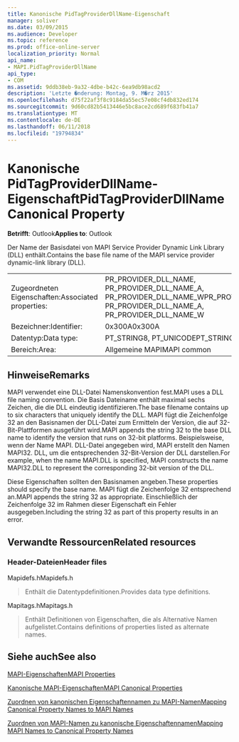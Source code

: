 ```yaml
---
title: Kanonische PidTagProviderDllName-Eigenschaft
manager: soliver
ms.date: 03/09/2015
ms.audience: Developer
ms.topic: reference
ms.prod: office-online-server
localization_priority: Normal
api_name:
- MAPI.PidTagProviderDllName
api_type:
- COM
ms.assetid: 9ddb38eb-9a32-4dbe-b42c-6ea9db98acd2
description: 'Letzte �nderung: Montag, 9. M�rz 2015'
ms.openlocfilehash: d75f22af3f8c9184da55ec57e08cf4db832ed174
ms.sourcegitcommit: 9d60cd82b5413446e5bc8ace2cd689f683fb41a7
ms.translationtype: MT
ms.contentlocale: de-DE
ms.lasthandoff: 06/11/2018
ms.locfileid: "19794834"
---
```

# <a name="pidtagproviderdllname-canonical-property"></a><span data-ttu-id="70bc9-103">Kanonische PidTagProviderDllName-Eigenschaft</span><span class="sxs-lookup"><span data-stu-id="70bc9-103">PidTagProviderDllName Canonical Property</span></span>

  
  
<span data-ttu-id="70bc9-104">**Betrifft**: Outlook</span><span class="sxs-lookup"><span data-stu-id="70bc9-104">**Applies to**: Outlook</span></span> 
  
<span data-ttu-id="70bc9-105">Der Name der Basisdatei von MAPI Service Provider Dynamic Link Library (DLL) enthält.</span><span class="sxs-lookup"><span data-stu-id="70bc9-105">Contains the base file name of the MAPI service provider dynamic-link library (DLL).</span></span>
  
|||
|:-----|:-----|
|<span data-ttu-id="70bc9-106">Zugeordneten Eigenschaften:</span><span class="sxs-lookup"><span data-stu-id="70bc9-106">Associated properties:</span></span>  <br/> |<span data-ttu-id="70bc9-107">PR_PROVIDER_DLL_NAME, PR_PROVIDER_DLL_NAME_A, PR_PROVIDER_DLL_NAME_W</span><span class="sxs-lookup"><span data-stu-id="70bc9-107">PR_PROVIDER_DLL_NAME, PR_PROVIDER_DLL_NAME_A, PR_PROVIDER_DLL_NAME_W</span></span>  <br/> |
|<span data-ttu-id="70bc9-108">Bezeichner:</span><span class="sxs-lookup"><span data-stu-id="70bc9-108">Identifier:</span></span>  <br/> |<span data-ttu-id="70bc9-109">0x300A</span><span class="sxs-lookup"><span data-stu-id="70bc9-109">0x300A</span></span>  <br/> |
|<span data-ttu-id="70bc9-110">Datentyp:</span><span class="sxs-lookup"><span data-stu-id="70bc9-110">Data type:</span></span>  <br/> |<span data-ttu-id="70bc9-111">PT_STRING8, PT_UNICODE</span><span class="sxs-lookup"><span data-stu-id="70bc9-111">PT_STRING8, PT_UNICODE</span></span>  <br/> |
|<span data-ttu-id="70bc9-112">Bereich:</span><span class="sxs-lookup"><span data-stu-id="70bc9-112">Area:</span></span>  <br/> |<span data-ttu-id="70bc9-113">Allgemeine MAPI</span><span class="sxs-lookup"><span data-stu-id="70bc9-113">MAPI common</span></span>  <br/> |
   
## <a name="remarks"></a><span data-ttu-id="70bc9-114">Hinweise</span><span class="sxs-lookup"><span data-stu-id="70bc9-114">Remarks</span></span>

<span data-ttu-id="70bc9-115">MAPI verwendet eine DLL-Datei Namenskonvention fest.</span><span class="sxs-lookup"><span data-stu-id="70bc9-115">MAPI uses a DLL file naming convention.</span></span> <span data-ttu-id="70bc9-116">Die Basis Dateiname enthält maximal sechs Zeichen, die die DLL eindeutig identifizieren.</span><span class="sxs-lookup"><span data-stu-id="70bc9-116">The base filename contains up to six characters that uniquely identify the DLL.</span></span> <span data-ttu-id="70bc9-117">MAPI fügt die Zeichenfolge 32 an den Basisnamen der DLL-Datei zum Ermitteln der Version, die auf 32-Bit-Plattformen ausgeführt wird.</span><span class="sxs-lookup"><span data-stu-id="70bc9-117">MAPI appends the string 32 to the base DLL name to identify the version that runs on 32-bit platforms.</span></span> <span data-ttu-id="70bc9-118">Beispielsweise, wenn der Name MAPI. DLL-Datei angegeben wird, MAPI erstellt den Namen MAPI32. DLL, um die entsprechenden 32-Bit-Version der DLL darstellen.</span><span class="sxs-lookup"><span data-stu-id="70bc9-118">For example, when the name MAPI.DLL is specified, MAPI constructs the name MAPI32.DLL to represent the corresponding 32-bit version of the DLL.</span></span>
  
<span data-ttu-id="70bc9-119">Diese Eigenschaften sollten den Basisnamen angeben.</span><span class="sxs-lookup"><span data-stu-id="70bc9-119">These properties should specify the base name.</span></span> <span data-ttu-id="70bc9-120">MAPI fügt die Zeichenfolge 32 entsprechend an.</span><span class="sxs-lookup"><span data-stu-id="70bc9-120">MAPI appends the string 32 as appropriate.</span></span> <span data-ttu-id="70bc9-121">Einschließlich der Zeichenfolge 32 im Rahmen dieser Eigenschaft ein Fehler ausgegeben.</span><span class="sxs-lookup"><span data-stu-id="70bc9-121">Including the string 32 as part of this property results in an error.</span></span>
  
## <a name="related-resources"></a><span data-ttu-id="70bc9-122">Verwandte Ressourcen</span><span class="sxs-lookup"><span data-stu-id="70bc9-122">Related resources</span></span>

### <a name="header-files"></a><span data-ttu-id="70bc9-123">Header-Dateien</span><span class="sxs-lookup"><span data-stu-id="70bc9-123">Header files</span></span>

<span data-ttu-id="70bc9-124">Mapidefs.h</span><span class="sxs-lookup"><span data-stu-id="70bc9-124">Mapidefs.h</span></span>
  
> <span data-ttu-id="70bc9-125">Enthält die Datentypdefinitionen.</span><span class="sxs-lookup"><span data-stu-id="70bc9-125">Provides data type definitions.</span></span>
    
<span data-ttu-id="70bc9-126">Mapitags.h</span><span class="sxs-lookup"><span data-stu-id="70bc9-126">Mapitags.h</span></span>
  
> <span data-ttu-id="70bc9-127">Enthält Definitionen von Eigenschaften, die als Alternative Namen aufgelistet.</span><span class="sxs-lookup"><span data-stu-id="70bc9-127">Contains definitions of properties listed as alternate names.</span></span>
    
## <a name="see-also"></a><span data-ttu-id="70bc9-128">Siehe auch</span><span class="sxs-lookup"><span data-stu-id="70bc9-128">See also</span></span>



[<span data-ttu-id="70bc9-129">MAPI-Eigenschaften</span><span class="sxs-lookup"><span data-stu-id="70bc9-129">MAPI Properties</span></span>](mapi-properties.md)
  
[<span data-ttu-id="70bc9-130">Kanonische MAPI-Eigenschaften</span><span class="sxs-lookup"><span data-stu-id="70bc9-130">MAPI Canonical Properties</span></span>](mapi-canonical-properties.md)
  
[<span data-ttu-id="70bc9-131">Zuordnen von kanonischen Eigenschaftennamen zu MAPI-Namen</span><span class="sxs-lookup"><span data-stu-id="70bc9-131">Mapping Canonical Property Names to MAPI Names</span></span>](mapping-canonical-property-names-to-mapi-names.md)
  
[<span data-ttu-id="70bc9-132">Zuordnen von MAPI-Namen zu kanonische Eigenschaftennamen</span><span class="sxs-lookup"><span data-stu-id="70bc9-132">Mapping MAPI Names to Canonical Property Names</span></span>](mapping-mapi-names-to-canonical-property-names.md)


